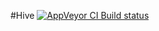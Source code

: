 #Hive
[![AppVeyor CI Build status](https://ci.appveyor.com/api/projects/status/x6on3nvc91786kdc?svg=true)](https://ci.appveyor.com/project/VonChenPlus/hive)
